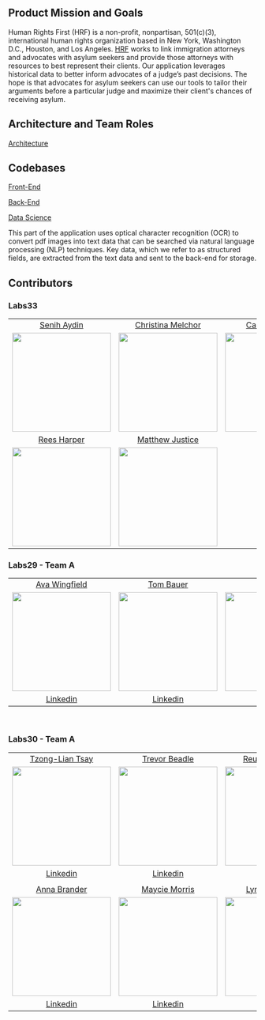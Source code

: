 ## Product Mission and Goals

Human Rights First (HRF) is a non-profit, nonpartisan, 501(c)(3), international human rights organization based in New York, Washington D.C., Houston, and Los Angeles. [HRF](https://www.humanrightsfirst.org/asylum) works to link immigration attorneys and advocates with asylum seekers and provide those attorneys with resources to best represent their clients. Our application leverages historical data to better inform advocates of a judge’s past decisions. The hope is that advocates for asylum seekers can use our tools to tailor their arguments before a particular judge and maximize their client's chances of receiving asylum.

## Architecture and Team Roles

[Architecture](reference/architecture.png)

## Codebases

[Front-End](https://github.com/Lambda-School-Labs/human-rights-first-asylum-fe-a)

[Back-End](api/README.md)

[Data Science](https://github.com/Lambda-School-Labs/Lambda-School-Labs-human-rights-first-asylum-ds-a)

This part of the application uses optical character recognition (OCR) to convert pdf images into text data that can be searched via natural language processing (NLP) techniques. Key data, which we refer to as structured fields, are extracted from the text data and sent to the back-end for storage.

## Contributors

### Labs33

|                                                                                                                                 |                                                                                                                                     |                                                                                                                            |
| :-----------------------------------------------------------------------------------------------------------------------------: | :---------------------------------------------------------------------------------------------------------------------------------: | :------------------------------------------------------------------------------------------------------------------------: |
|                                          [Senih Aydin](https://github.com/aydinsenih)                                           |                                          [Christina Melchor](https://github.com/c-melchor)                                          |                                         [Cameron Mirza](https://github.com/cmirza)                                         |
| [<img src="https://avatars.githubusercontent.com/u/35286437?v=4" width = "200" align="center"/>](https://github.com/aydinsenih) |   [<img src="https://avatars.githubusercontent.com/u/71955286?v=4" width = "200" align="center"/>](https://github.com/c-melchor)    | [<img src="https://avatars.githubusercontent.com/u/7876859?v=4" width = "200" align="center"/>](https://github.com/cmirza) |
|                                          [Rees Harper](https://github.com/reesharper)                                           |                                        [Matthew Justice](https://github.com/JusticeMatthew)                                         |
| [<img src="https://avatars.githubusercontent.com/u/70249966?v=4" width = "200" align="center"/>](https://github.com/reesharper) | [<img src="https://avatars.githubusercontent.com/u/72817096?v=4" width = "200" align="center"/>](https://github.com/JusticeMatthew) |

### Labs29 - Team A

|                                                                                                                                          |                                                                                                                                         |                                                                                                                                              |
| :--------------------------------------------------------------------------------------------------------------------------------------: | :-------------------------------------------------------------------------------------------------------------------------------------: | :------------------------------------------------------------------------------------------------------------------------------------------: |
|                                               [Ava Wingfield](https://github.com/avawing)                                                |                                                 [Tom Bauer](https://github.com/TBau23)                                                  |                                                  [Ryan Lee](https://github.com/SassyFatCat)                                                  |
| [<img src="https://ca.slack-edge.com/ESZCHB482-W014G4L7R1P-5e90ae004407-512" width = "200" align="center"/>](https://github.com/avawing) | [<img src="https://ca.slack-edge.com/ESZCHB482-W015P694SUV-84c590ba765c-512" width = "200" align="center"/>](https://github.com/TBau23) | [<img src="https://ca.slack-edge.com/ESZCHB482-W014G4N2FEV-9b9fece7a4af-512" width = "200" align="center"/>](https://github.com/SassyFatCat) |
|                                          [Linkedin](https://www.linkedin.com/in/avawingfield/)                                           |                                           [Linkedin](https://www.linkedin.com/in/tombauer11/)                                           |                                             [Linkedin](https://www.linkedin.com/in/sassyfatcat/)                                             |

<br />

### Labs30 - Team A

|                                                                                                                                                                               |                                                                                                                                                                              |                                                                                                                                                                                   |
| :---------------------------------------------------------------------------------------------------------------------------------------------------------------------------: | :--------------------------------------------------------------------------------------------------------------------------------------------------------------------------: | :-------------------------------------------------------------------------------------------------------------------------------------------------------------------------------: |
|                                                                [Tzong-Lian Tsay](https://github.com/tzonglian)                                                                |                                                               [Trevor Beadle](https://github.com/TrevorBeadle)                                                               |                                                                [Reuben Palumbo](https://github.com/reubenPalumbo)                                                                 |
| [<img src="https://avatars.githubusercontent.com/u/68922354?s=460&u=93ce3bbc5de94dd89246239b70828545b5dcac5e&v=4" width = "200" align="center"/>](https://github.com/avawing) | [<img src="https://avatars.githubusercontent.com/u/66217015?s=460&u=bc4a490d18d80167985a032f5ca86b9193124a6c&v=4" width = "200" align="center"/>](https://github.com/TBau23) | [<img src="https://avatars.githubusercontent.com/u/68444266?s=460&u=ff38ccc9dcb83047c2134ce9852e0dfef1fae8fb&v=4" width = "200" align="center"/>](https://github.com/SassyFatCat) |
|                                                                [Linkedin](https://www.linkedin.com/in/tltsay/)                                                                |                                                       [Linkedin](https://www.linkedin.com/in/trevor-beadle-1850481b6/)                                                       |                                                              [Linkedin](https://www.linkedin.com/in/reuben-palumbo/)                                                              |
|                                                                                                                                                                               |                                                                                                                                                                              |                                                                                                                                                                                   |
|                                                                [Anna Brander](https://github.com/aelise17264)                                                                 |                                                              [Maycie Morris](https://github.com/maycie-morris)                                                               |                                                                   [Lynda Santiago](https://github.com/lyntechi)                                                                   |
| [<img src="https://avatars.githubusercontent.com/u/66019108?s=460&u=b98ac38b13155691c2189b10914cff7a092ab5a5&v=4" width = "200" align="center"/>](https://github.com/avawing) | [<img src="https://avatars.githubusercontent.com/u/67204638?s=460&u=57c9c3585fd3326f80ce34c02cbb7939a3ddc0fa&v=4" width = "200" align="center"/>](https://github.com/TBau23) | [<img src="https://avatars.githubusercontent.com/u/64440403?s=460&u=ebd52037cfa31421477942f041a43a6ef88267ca&v=4" width = "200" align="center"/>](https://github.com/SassyFatCat) |
|                                                             [Linkedin](https://www.linkedin.com/in/aelise17264/)                                                              |                                                            [Linkedin](https://www.linkedin.com/in/mayciemorris/)                                                             |                                                         [Linkedin](https://www.linkedin.com/in/lynda-santiago-7b58221b4/)                                                         |
